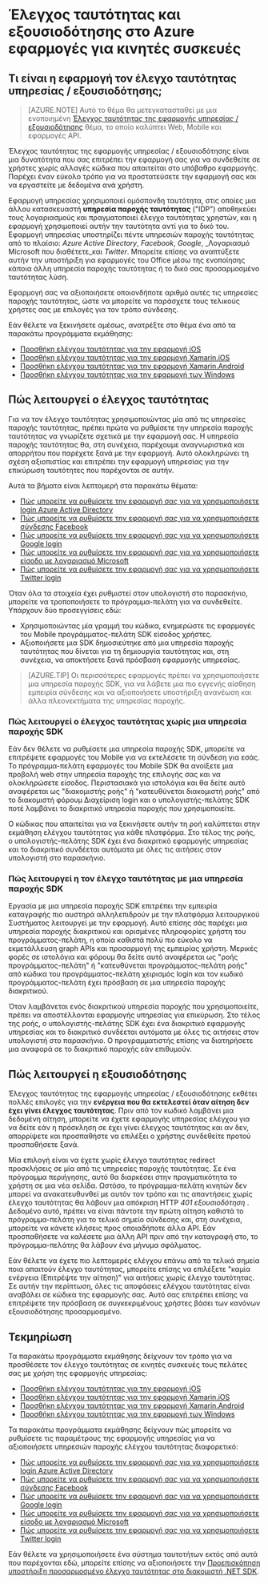 <properties
    pageTitle="Έλεγχος ταυτότητας και εξουσιοδότησης στο Azure εφαρμογές για κινητές συσκευές | Microsoft Azure"
    description="Επισκόπηση του ελέγχου ταυτότητας και εννοιολογική αναφορά / εξουσιοδότησης δυνατοτήτων για τις εφαρμογές του Mobile Azure"
    services="app-service\mobile"
    documentationCenter=""
    authors="mattchenderson"
    manager="erikre"
    editor=""/>

<tags
    ms.service="app-service-mobile"
    ms.workload="mobile"
    ms.tgt_pltfrm="na"
    ms.devlang="multiple"
    ms.topic="article"
    ms.date="10/01/2016"
    ms.author="mahender"/>

# <a name="authentication-and-authorization-in-azure-mobile-apps"></a>Έλεγχος ταυτότητας και εξουσιοδότησης στο Azure εφαρμογές για κινητές συσκευές

## <a name="what-is-app-service-authentication--authorization"></a>Τι είναι η εφαρμογή τον έλεγχο ταυτότητας υπηρεσίας / εξουσιοδότησης;

> [AZURE.NOTE] Αυτό το θέμα θα μετεγκατασταθεί με μια ενοποιημένη [Έλεγχος ταυτότητας της εφαρμογής υπηρεσίας / εξουσιοδότησης](../app-service/app-service-authentication-overview.md) θέμα, το οποίο καλύπτει Web, Mobile και εφαρμογές API.

Έλεγχος ταυτότητας της εφαρμογής υπηρεσίας / εξουσιοδότησης είναι μια δυνατότητα που σας επιτρέπει την εφαρμογή σας για να συνδεθείτε σε χρήστες χωρίς αλλαγές κώδικα που απαιτείται στο υπόβαθρο εφαρμογής. Παρέχει έναν εύκολο τρόπο για να προστατεύσετε την εφαρμογή σας και να εργαστείτε με δεδομένα ανά χρήστη.

Εφαρμογή υπηρεσίας χρησιμοποιεί ομόσπονδη ταυτότητα, στις οποίες μια άλλου κατασκευαστή **υπηρεσία παροχής ταυτότητας** ("IDP") αποθηκεύει τους λογαριασμούς και πραγματοποιεί έλεγχο ταυτότητας χρηστών, και η εφαρμογή χρησιμοποιεί αυτήν την ταυτότητα αντί για το δικό του. Εφαρμογή υπηρεσίας υποστηρίζει πέντε υπηρεσιών παροχής ταυτότητας από το πλαίσιο: _Azure Active Directory_, _Facebook_, _Google_, _Λογαριασμό Microsoft που διαθέτετε_και _Twitter_. Μπορείτε επίσης να αναπτύξετε αυτήν την υποστήριξη για εφαρμογές του Office μέσω της ενοποίησης κάποια άλλη υπηρεσία παροχής ταυτότητας ή το δικό σας προσαρμοσμένο ταυτότητας λύση.

Εφαρμογή σας να αξιοποιήσετε οποιονδήποτε αριθμό αυτές τις υπηρεσίες παροχής ταυτότητας, ώστε να μπορείτε να παράσχετε τους τελικούς χρήστες σας με επιλογές για τον τρόπο σύνδεσης.

Εάν θέλετε να ξεκινήσετε αμέσως, ανατρέξτε στο θέμα ένα από τα παρακάτω προγράμματα εκμάθησης:

- [Προσθήκη ελέγχου ταυτότητας για την εφαρμογή iOS]
- [Προσθήκη ελέγχου ταυτότητας για την εφαρμογή Xamarin.iOS]
- [Προσθήκη ελέγχου ταυτότητας για την εφαρμογή Xamarin.Android]
- [Προσθήκη ελέγχου ταυτότητας για την εφαρμογή των Windows]

## <a name="how-authentication-works"></a>Πώς λειτουργεί ο έλεγχος ταυτότητας

Για να τον έλεγχο ταυτότητας χρησιμοποιώντας μία από τις υπηρεσίες παροχής ταυτότητας, πρέπει πρώτα να ρυθμίσετε την υπηρεσία παροχής ταυτότητας να γνωρίζετε σχετικά με την εφαρμογή σας. Η υπηρεσία παροχής ταυτότητας θα, στη συνέχεια, παρέχουμε αναγνωριστικά και απορρήτου που παρέχετε ξανά με την εφαρμογή. Αυτό ολοκληρώνει τη σχέση αξιοπιστίας και επιτρέπει την εφαρμογή υπηρεσίας για την επικύρωση ταυτότητες που παρέχονται σε αυτήν.

Αυτά τα βήματα είναι λεπτομερή στα παρακάτω θέματα:

- [Πώς μπορείτε να ρυθμίσετε την εφαρμογή σας για να χρησιμοποιήσετε login Azure Active Directory]
- [Πώς μπορείτε να ρυθμίσετε την εφαρμογή σας για να χρησιμοποιήσετε σύνδεσης Facebook]
- [Πώς μπορείτε να ρυθμίσετε την εφαρμογή σας για να χρησιμοποιήσετε Google login]
- [Πώς μπορείτε να ρυθμίσετε την εφαρμογή σας για να χρησιμοποιήσετε είσοδο με λογαριασμό Microsoft]
- [Πώς μπορείτε να ρυθμίσετε την εφαρμογή σας για να χρησιμοποιήσετε Twitter login]

Όταν όλα τα στοιχεία έχει ρυθμιστεί στον υπολογιστή στο παρασκήνιο, μπορείτε να τροποποιήσετε το πρόγραμμα-πελάτη για να συνδεθείτε. Υπάρχουν δύο προσεγγίσεις εδώ:

- Χρησιμοποιώντας μία γραμμή του κώδικα, ενημερώστε τις εφαρμογές του Mobile προγράμματος-πελάτη SDK είσοδος χρήστες.
- Αξιοποιήσετε μια SDK δημοσιεύτηκε από μια υπηρεσία παροχής ταυτότητας που δίνεται για τη δημιουργία ταυτότητας και, στη συνέχεια, να αποκτήσετε ξανά πρόσβαση εφαρμογής υπηρεσίας.

>[AZURE.TIP] Οι περισσότερες εφαρμογές πρέπει να χρησιμοποιήσετε μια υπηρεσία παροχής SDK, για να λάβετε μια πιο εγγενής αίσθηση εμπειρία σύνδεσης και να αξιοποιήσετε υποστήριξη ανανέωση και άλλα πλεονεκτήματα της υπηρεσίας παροχής.

### <a name="how-authentication-without-a-provider-sdk-works"></a>Πώς λειτουργεί ο έλεγχος ταυτότητας χωρίς μια υπηρεσία παροχής SDK

Εάν δεν θέλετε να ρυθμίσετε μια υπηρεσία παροχής SDK, μπορείτε να επιτρέψετε εφαρμογές του Mobile για να εκτελέσετε τη σύνδεση για εσάς. Το πρόγραμμα-πελάτη εφαρμογές του Mobile SDK θα ανοίξετε μια προβολή web στην υπηρεσία παροχής της επιλογής σας και να ολοκληρώσετε είσοδος. Περιστασιακά για ιστολόγια και θα δείτε αυτό αναφέρεται ως "διακομιστής ροής" ή "κατευθύνεται διακομιστή ροής" από το διακομιστή φόρουμ Διαχείριση login και ο υπολογιστής-πελάτης SDK ποτέ λαμβάνει το διακριτικό υπηρεσία παροχής που χρησιμοποιείτε.

Ο κώδικας που απαιτείται για να ξεκινήσετε αυτήν τη ροή καλύπτεται στην εκμάθηση ελέγχου ταυτότητας για κάθε πλατφόρμα. Στο τέλος της ροής, ο υπολογιστής-πελάτης SDK έχει ένα διακριτικό εφαρμογής υπηρεσίας και το διακριτικό συνδέεται αυτόματα με όλες τις αιτήσεις στον υπολογιστή στο παρασκήνιο.

### <a name="how-authentication-with-a-provider-sdk-works"></a>Πώς λειτουργεί η τον έλεγχο ταυτότητας με μια υπηρεσία παροχής SDK

Εργασία με μια υπηρεσία παροχής SDK επιτρέπει την εμπειρία καταγραφής πιο αυστηρά αλληλεπιδρούν με την πλατφόρμα λειτουργικού Συστήματος λειτουργεί με την εφαρμογή. Αυτό επίσης σάς παρέχει μια υπηρεσία παροχής διακριτικού και ορισμένες πληροφορίες χρήστη του προγράμματος-πελάτη, η οποία καθιστά πολύ πιο εύκολο να εκμετάλλευση graph APIs και προσαρμογή της εμπειρίας χρήστη. Μερικές φορές σε ιστολόγια και φόρουμ θα δείτε αυτό αναφέρεται ως "ροής προγράμματος-πελάτη" ή "κατευθύνεται προγράμματος-πελάτη ροής" από κώδικα του προγράμματος-πελάτη χειρισμός login και τον κωδικό προγράμματος-πελάτη έχει πρόσβαση σε μια υπηρεσία παροχής διακριτικού.

Όταν λαμβάνεται ενός διακριτικού υπηρεσία παροχής που χρησιμοποιείτε, πρέπει να αποστέλλονται εφαρμογής υπηρεσίας για επικύρωση. Στο τέλος της ροής, ο υπολογιστής-πελάτης SDK έχει ένα διακριτικό εφαρμογής υπηρεσίας και το διακριτικό συνδέεται αυτόματα με όλες τις αιτήσεις στον υπολογιστή στο παρασκήνιο. Ο προγραμματιστής επίσης να διατηρήσετε μια αναφορά σε το διακριτικό παροχής εάν επιθυμούν.

## <a name="how-authorization-works"></a>Πώς λειτουργεί η εξουσιοδότησης

Έλεγχος ταυτότητας της εφαρμογής υπηρεσίας / εξουσιοδότησης εκθέτει πολλές επιλογές για την **ενέργεια που θα εκτελεστεί όταν αίτηση δεν έχει γίνει έλεγχος ταυτότητας**. Πριν από τον κωδικό λαμβάνει μια δεδομένη αίτηση, μπορείτε να έχετε εφαρμογής υπηρεσίας ελέγχου για να δείτε εάν η πρόσκληση σε έχει γίνει έλεγχος ταυτότητας και αν δεν, απορρίψετε και προσπαθήστε να επιλέξει ο χρήστης συνδεθείτε προτού προσπαθήσετε ξανά.

Μία επιλογή είναι να έχετε χωρίς έλεγχο ταυτότητας redirect προσκλήσεις σε μία από τις υπηρεσίες παροχής ταυτότητας. Σε ένα πρόγραμμα περιήγησης, αυτό θα διαρκέσει στην πραγματικότητα το χρήστη σε μια νέα σελίδα. Ωστόσο, το πρόγραμμα-πελάτη κινητών δεν μπορεί να ανακατευθυνθεί με αυτόν τον τρόπο και τις απαντήσεις χωρίς έλεγχο ταυτότητας θα λάβουν μια απόκριση HTTP _401 εξουσιοδότηση_ . Δεδομένο αυτό, πρέπει να είναι πάντοτε την πρώτη αίτηση καθιστά το πρόγραμμα-πελάτη για το τελικό σημείο σύνδεσης και, στη συνέχεια, μπορείτε να κάνετε κλήσεις προς οποιαδήποτε άλλα API. Εάν προσπαθήσετε να καλέσετε μια άλλη API πριν από την καταγραφή στο, το πρόγραμμα-πελάτης θα λάβουν ένα μήνυμα σφάλματος.

Εάν θέλετε να έχετε πιο λεπτομερές ελέγχου επάνω από τα τελικά σημεία ποια απαιτούν έλεγχο ταυτότητας, μπορείτε επίσης να επιλέξετε "καμία ενέργεια (Επιτρέψτε την αίτηση)" για αιτήσεις χωρίς έλεγχο ταυτότητας. Σε αυτήν την περίπτωση, όλες τις αποφάσεις ελέγχου ταυτότητας είναι αναβάλει σε κώδικα της εφαρμογής σας. Αυτό σας επιτρέπει επίσης να επιτρέψετε την πρόσβαση σε συγκεκριμένους χρήστες βάσει των κανόνων εξουσιοδότησης προσαρμοσμένο.

## <a name="documentation"></a>Τεκμηρίωση

Τα παρακάτω προγράμματα εκμάθησης δείχνουν τον τρόπο για να προσθέσετε τον έλεγχο ταυτότητας σε κινητές συσκευές τους πελάτες σας με χρήση της εφαρμογής υπηρεσίας:

- [Προσθήκη ελέγχου ταυτότητας για την εφαρμογή iOS]
- [Προσθήκη ελέγχου ταυτότητας για την εφαρμογή Xamarin.iOS]
- [Προσθήκη ελέγχου ταυτότητας για την εφαρμογή Xamarin.Android]
- [Προσθήκη ελέγχου ταυτότητας για την εφαρμογή των Windows]

Τα παρακάτω προγράμματα εκμάθησης δείχνουν πώς μπορείτε να ρυθμίσετε τις παραμέτρους της εφαρμογής υπηρεσίας για να αξιοποιήσετε υπηρεσιών παροχής ελέγχου ταυτότητας διαφορετικό:

- [Πώς μπορείτε να ρυθμίσετε την εφαρμογή σας για να χρησιμοποιήσετε login Azure Active Directory]
- [Πώς μπορείτε να ρυθμίσετε την εφαρμογή σας για να χρησιμοποιήσετε σύνδεσης Facebook]
- [Πώς μπορείτε να ρυθμίσετε την εφαρμογή σας για να χρησιμοποιήσετε Google login]
- [Πώς μπορείτε να ρυθμίσετε την εφαρμογή σας για να χρησιμοποιήσετε είσοδο με λογαριασμό Microsoft]
- [Πώς μπορείτε να ρυθμίσετε την εφαρμογή σας για να χρησιμοποιήσετε Twitter login]

Εάν θέλετε να χρησιμοποιήσετε ένα σύστημα ταυτοτήτων εκτός από αυτά που παρέχονται εδώ, μπορείτε επίσης να αξιοποιήσετε την [Προεπισκόπηση υποστήριξη προσαρμοσμένο έλεγχο ταυτότητας στο διακομιστή .NET SDK](app-service-mobile-dotnet-backend-how-to-use-server-sdk.md#custom-auth).

[Προσθήκη ελέγχου ταυτότητας για την εφαρμογή iOS]: app-service-mobile-ios-get-started-users.md
[Προσθήκη ελέγχου ταυτότητας για την εφαρμογή Xamarin.iOS]: app-service-mobile-xamarin-ios-get-started-users.md
[Προσθήκη ελέγχου ταυτότητας για την εφαρμογή Xamarin.Android]: app-service-mobile-xamarin-android-get-started-users.md
[Προσθήκη ελέγχου ταυτότητας για την εφαρμογή των Windows]: app-service-mobile-windows-store-dotnet-get-started-users.md

[Πώς μπορείτε να ρυθμίσετε την εφαρμογή σας για να χρησιμοποιήσετε login Azure Active Directory]: app-service-mobile-how-to-configure-active-directory-authentication.md
[Πώς μπορείτε να ρυθμίσετε την εφαρμογή σας για να χρησιμοποιήσετε σύνδεσης Facebook]: app-service-mobile-how-to-configure-facebook-authentication.md
[Πώς μπορείτε να ρυθμίσετε την εφαρμογή σας για να χρησιμοποιήσετε Google login]: app-service-mobile-how-to-configure-google-authentication.md
[Πώς μπορείτε να ρυθμίσετε την εφαρμογή σας για να χρησιμοποιήσετε είσοδο με λογαριασμό Microsoft]: app-service-mobile-how-to-configure-microsoft-authentication.md
[Πώς μπορείτε να ρυθμίσετε την εφαρμογή σας για να χρησιμοποιήσετε Twitter login]: app-service-mobile-how-to-configure-twitter-authentication.md
